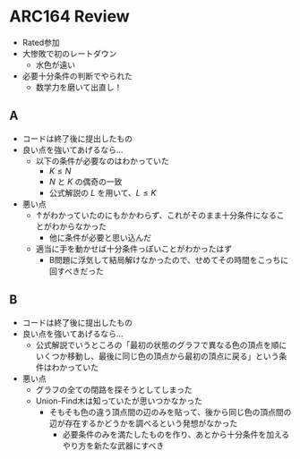# ARC164 Review
- Rated参加
- 大惨敗で初のレートダウン
  - 水色が遠い
- 必要十分条件の判断でやられた
  - 数学力を磨いて出直し！

## A
- コードは終了後に提出したもの
- 良い点を強いてあげるなら…
  - 以下の条件が必要なのはわかっていた
    - $K \leq N$
    - $N$ と $K$ の偶奇の一致
    - 公式解説の $L$ を用いて、$L \leq K$
- 悪い点
  - ↑がわかっていたのにもかかわらず、これがそのまま十分条件になることがわからなかった
    - 他に条件が必要と思い込んだ
  - 適当に手を動かせば十分条件っぽいことがわかったはず
    - B問題に浮気して結局解けなかったので、せめてその時間をこっちに回すべきだった

## B
- コードは終了後に提出したもの
- 良い点を強いてあげるなら…
  - 公式解説でいうところの「最初の状態のグラフで異なる色の頂点を順にいくつか移動し、最後に同じ色の頂点から最初の頂点に戻る」という条件はわかっていた
- 悪い点
  - グラフの全ての閉路を探そうとしてしまった
  - Union-Find木は知っていたが思いつかなかった
    - そもそも色の違う頂点間の辺のみを貼って、後から同じ色の頂点間の辺が存在するかどうかを調べるという発想がなかった
      - 必要条件のみを満たしたものを作り、あとから十分条件を加えるやり方を新たな武器にすべき